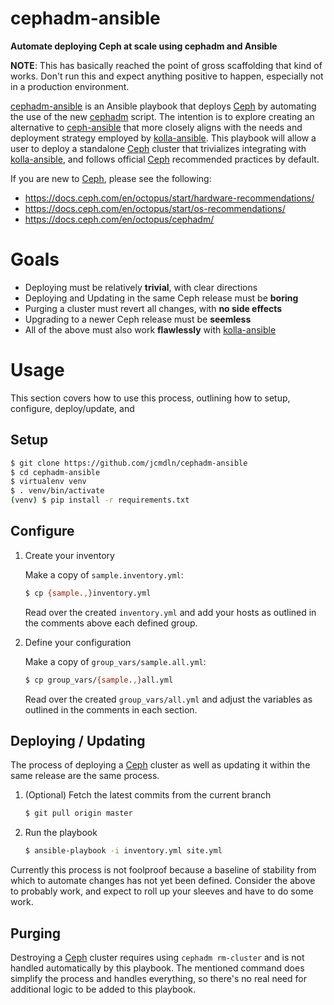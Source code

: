 cephadm-ansible
===================
**Automate deploying Ceph at scale using cephadm and Ansible**

**NOTE**: This has basically reached the point of gross scaffolding
that kind of works.  Don't run this and expect anything positive to
happen, especially not in a production environment.

[cephadm-ansible] is an Ansible playbook that deploys [Ceph] by
automating the use of the new [cephadm] script.  The intention is to
explore creating an alternative to [ceph-ansible] that more closely
aligns with the needs and deployment strategy employed by
[kolla-ansible].  This playbook will allow a user to deploy a
standalone [Ceph] cluster that trivializes integrating with
[kolla-ansible], and follows official [Ceph] recommended practices by
default.

If you are new to [Ceph], please see the following:
* https://docs.ceph.com/en/octopus/start/hardware-recommendations/
* https://docs.ceph.com/en/octopus/start/os-recommendations/
* https://docs.ceph.com/en/octopus/cephadm/


Goals
===================
* Deploying must be relatively **trivial**, with clear directions
* Deploying and Updating in the same Ceph release must be **boring**
* Purging a cluster must revert all changes, with **no side effects**
* Upgrading to a newer Ceph release must be **seemless**
* All of the above must also work **flawlessly** with [kolla-ansible]


Usage
===================
This section covers how to use this process, outlining how to setup,
configure, deploy/update, and

Setup
-------------------

```sh
$ git clone https://github.com/jcmdln/cephadm-ansible
$ cd cephadm-ansible
$ virtualenv venv
$ . venv/bin/activate
(venv) $ pip install -r requirements.txt
```

Configure
-------------------
1. Create your inventory

    Make a copy of `sample.inventory.yml`:

    ```sh
    $ cp {sample.,}inventory.yml
    ```

    Read over the created `inventory.yml` and add your hosts as outlined
    in the comments above each defined group.

2. Define your configuration

    Make a copy of `group_vars/sample.all.yml`:

    ```sh
    $ cp group_vars/{sample.,}all.yml
    ```

    Read over the created `group_vars/all.yml` and adjust the variables
    as outlined in the comments in each section.

Deploying / Updating
-------------------
The process of deploying a [Ceph] cluster as well as updating it
within the same release are the same process.

1. (Optional) Fetch the latest commits from the current branch

    ```sh
    $ git pull origin master
    ```

2. Run the playbook

    ```sh
    $ ansible-playbook -i inventory.yml site.yml
    ```

Currently this process is not foolproof because a baseline of stability
from which to automate changes has not yet been defined.  Consider the
above to probably work, and expect to roll up your sleeves and have to
do some work.

Purging
-------------------
Destroying a [Ceph] cluster requires using `cephadm rm-cluster` and is
not handled automatically by this playbook.  The mentioned command does
simplify the process and handles everything, so there's no real need
for additional logic to be added to this playbook.

[cephadm-ansible]: https://github.com/jcmdln/cephadm-ansible

[Ceph]: https://ceph.io/
[Ceph Orchestrator]: https://docs.ceph.com/en/octopus/mgr/orchestrator/
[Ceph Orch]: https://docs.ceph.com/en/octopus/mgr/orchestrator/
[cephadm]: https://docs.ceph.com/en/octopus/cephadm/
[ceph-ansible]: https://github.com/ceph/ceph-ansible

[kolla-ansible]: https://github.com/openstack/kolla-ansible
